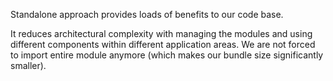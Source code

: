 

Standalone approach provides loads of benefits to our code base. 

It reduces architectural complexity with managing the modules and using different components within different application areas. 
We are not forced to import entire module anymore (which makes our bundle size significantly smaller).
